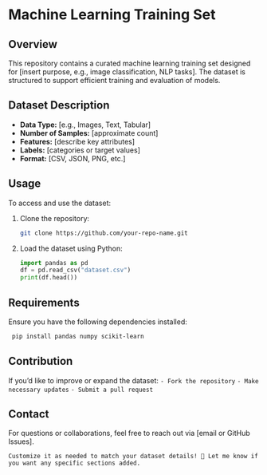 # Machine Learning Training Set

## Overview
This repository contains a curated machine learning training set designed for [insert purpose, e.g., image classification, NLP tasks]. The dataset is structured to support efficient training and evaluation of models.

## Dataset Description
- **Data Type:** [e.g., Images, Text, Tabular]
- **Number of Samples:** [approximate count]
- **Features:** [describe key attributes]
- **Labels:** [categories or target values]
- **Format:** [CSV, JSON, PNG, etc.]

## Usage
To access and use the dataset:
1. Clone the repository:
   ```bash
   git clone https://github.com/your-repo-name.git
   ```
2. Load the dataset using Python:
     ```Python
     import pandas as pd
     df = pd.read_csv("dataset.csv")
     print(df.head())
     ```

## Requirements
Ensure you have the following dependencies installed:
   ```bash
    pip install pandas numpy scikit-learn
   ```

## Contribution
If you’d like to improve or expand the dataset:
`- Fork the repository`
`- Make necessary updates`
`- Submit a pull request`

## Contact
For questions or collaborations, feel free to reach out via [email or GitHub Issues].
```
Customize it as needed to match your dataset details! 🚀 Let me know if you want any specific sections added.
```

  




